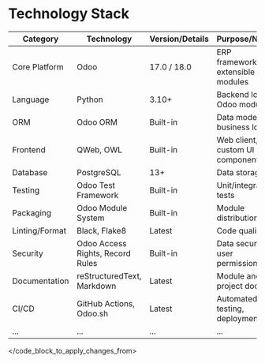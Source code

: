 # Technology Stack

| Category         | Technology         | Version/Details      | Purpose/Notes                        |
|------------------|-------------------|----------------------|--------------------------------------|
| Core Platform    | Odoo              | 17.0 / 18.0          | ERP framework, extensible modules    |
| Language         | Python            | 3.10+                | Backend logic, Odoo modules          |
| ORM              | Odoo ORM          | Built-in             | Data models, business logic          |
| Frontend         | QWeb, OWL         | Built-in             | Web client, custom UI components     |
| Database         | PostgreSQL        | 13+                  | Data storage                         |
| Testing          | Odoo Test Framework| Built-in             | Unit/integration tests               |
| Packaging        | Odoo Module System | Built-in             | Module distribution                  |
| Linting/Format   | Black, Flake8     | Latest               | Code quality                         |
| Security         | Odoo Access Rights, Record Rules | Built-in | Data security, user permissions |
| Documentation    | reStructuredText, Markdown | Latest | Module and project docs |
| CI/CD            | GitHub Actions, Odoo.sh | Latest | Automated testing, deployment |
| ...              | ...               | ...                  | ...                                  |

</code_block_to_apply_changes_from> 